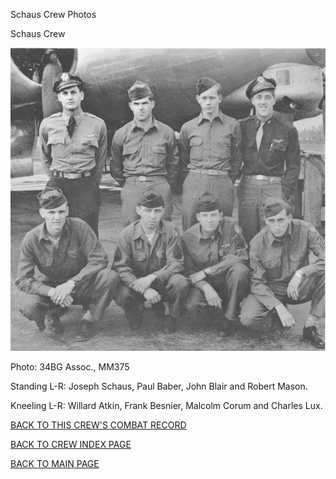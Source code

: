
Schaus Crew Photos






 




Schaus Crew  
  

![](Schaus.jpg)  

Photo: 34BG Assoc., MM375  

Standing L-R: Joseph Schaus, Paul Baber, John Blair and Robert Mason.  

Kneeling L-R: Willard Atkin, Frank Besnier, Malcolm Corum and Charles Lux.  
  

[BACK TO THIS CREW'S COMBAT RECORD](ValorToVictory/crews/Schaus.md)  

[BACK TO CREW INDEX PAGE](ValorToVictory/000crews.md)  

[BACK TO MAIN PAGE](ValorToVictory/index.html)


